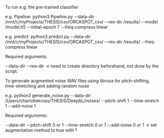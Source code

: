 To run e.g. the pre-trained classifier 

e.g. Pipeline: python3 Pipeline.py --data-dir /mnt/c/myProjects/THESIS/csv/ORCASPOT_csv/ --res-dir /results/ --model /model.h5 --initial-epoch 7 --freq-compress linear

e.g. predict: python3 predict.py --data-dir /mnt/c/myProjects/THESIS/csv/ORCASPOT_csv/ --res-dir /results/ --freq-compress linear

Required arguments:

--data-dir
--res-dir -> need to create directory beforehand, not done by the script.

To generate augmented noise WAV files using librosa for pitch-shifting, time-stretching and adding random noise

e.g. python3 generate_noise.py --data-dir /Users/charlottekruss/THESIS/DeepAL/noises/ --pitch-shift 1 --time-stretch 1 --add-noise 1

Required arguments:

--data-dir
--pitch-shift 0 or 1 --time-stretch 0 or 1 --add-noise 0 or 1 -> set augmentation method to true with 1 

